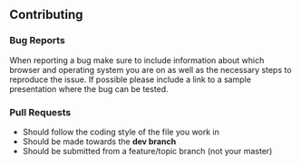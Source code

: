 ## Contributing

### Bug Reports

When reporting a bug make sure to include information about which browser and operating system you are on as well as the necessary steps to reproduce the issue. If possible please include a link to a sample presentation where the bug can be tested.

### Pull Requests

* Should follow the coding style of the file you work in
* Should be made towards the **dev branch**
* Should be submitted from a feature/topic branch (not your master)
